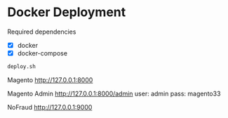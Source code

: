 # Docker Deployment

Required dependencies

- [x] docker 
- [x] docker-compose

```bash
deploy.sh
```

Magento
http://127.0.0.1:8000

Magento Admin
http://127.0.0.1:8000/admin
user: admin
pass: magento33

NoFraud
http://127.0.0.1:9000
